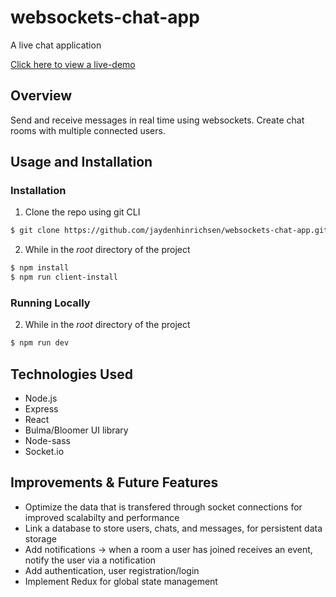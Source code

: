 # websockets-chat-app

A live chat application

[Click here to view a live-demo](https://websockets-chat-app.herokuapp.com/)

## Overview
Send and receive messages in real time using websockets. Create chat rooms with multiple connected users.

## Usage and Installation
### Installation
1) Clone the repo using git CLI
```sh
$ git clone https://github.com/jaydenhinrichsen/websockets-chat-app.git
```
2) While in the *root* directory of the project
```sh
$ npm install
$ npm run client-install
```
### Running Locally
2) While in the *root* directory of the project
```sh
$ npm run dev
```

## Technologies Used
* Node.js
* Express
* React
* Bulma/Bloomer UI library
* Node-sass
* Socket.io

## Improvements & Future Features
* Optimize the data that is transfered through socket connections for improved scalabilty and performance
* Link a database to store users, chats, and messages, for persistent data storage
* Add notifications -> when a room a user has joined receives an event, notify the user via a notification
* Add authentication, user registration/login
* Implement Redux for global state management
